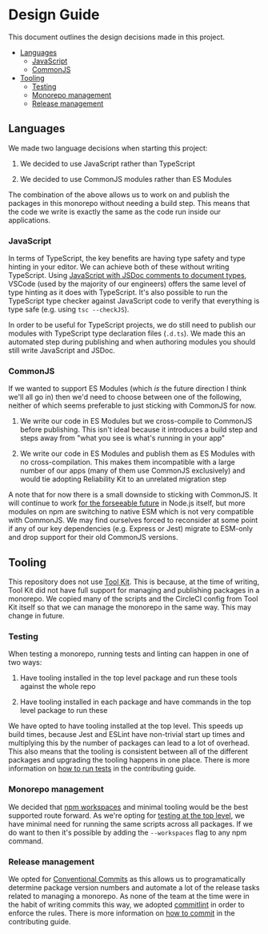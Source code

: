 
# Design Guide

This document outlines the design decisions made in this project.

  * [Languages](#languages)
    * [JavaScript](#javascript)
    * [CommonJS](#commonjs)
  * [Tooling](#tooling)
    * [Testing](#testing)
    * [Monorepo management](#monorepo-management)
    * [Release management](#release-management)


## Languages

We made two language decisions when starting this project:

  1. We decided to use JavaScript rather than TypeScript

  2. We decided to use CommonJS modules rather than ES Modules

The combination of the above allows us to work on and publish the packages in this monorepo without needing a build step. This means that the code we write is exactly the same as the code run inside our applications.

### JavaScript

In terms of TypeScript, the key benefits are having type safety and type hinting in your editor. We can achieve both of these without writing TypeScript. Using [JavaScript with JSDoc comments to document types](https://www.typescriptlang.org/docs/handbook/type-checking-javascript-files.html), VSCode (used by the majority of our engineers) offers the same level of type hinting as it does with TypeScript. It's also possible to run the TypeScript type checker against JavaScript code to verify that everything is type safe (e.g. using `tsc --checkJS`).

In order to be useful for TypeScript projects, we do still need to publish our modules with TypeScript type declaration files (`.d.ts`). We made this an automated step during publishing and when authoring modules you should still write JavaScript and JSDoc.

### CommonJS

If we wanted to support ES Modules (which _is_ the future direction I think we'll all go in) then we'd need to choose between one of the following, neither of which seems preferable to just sticking with CommonJS for now.

  1. We write our code in ES Modules but we cross-compile to CommonJS before publishing. This isn't ideal because it introduces a build step and steps away from "what you see is what's running in your app"

  2. We write our code in ES Modules and publish them as ES Modules with no cross-compilation. This makes them incompatible with a large number of our apps (many of them use CommonJS exclusively) and would tie adopting Reliability Kit to an unrelated migration step

A note that for now there is a small downside to sticking with CommonJS. It will continue to work [for the forseeable future](https://github.com/nodejs/node/issues/33954) in Node.js itself, but more modules on npm are switching to native ESM which is not very compatible with CommonJS. We may find ourselves forced to reconsider at some point if any of our key dependencies (e.g. Express or Jest) migrate to ESM-only and drop support for their old CommonJS versions.


## Tooling

This repository does not use [Tool Kit](https://github.com/Financial-Times/dotcom-tool-kit#readme). This is because, at the time of writing, Tool Kit did not have full support for managing and publishing packages in a monorepo. We copied many of the scripts and the CircleCI config from Tool Kit itself so that we can manage the monorepo in the same way. This may change in future.

### Testing

When testing a monorepo, running tests and linting can happen in one of two ways:

  1. Have tooling installed in the top level package and run these tools against the whole repo

  2. Have tooling installed in each package and have commands in the top level package to run these

We have opted to have tooling installed at the top level. This speeds up build times, because Jest and ESLint have non-trivial start up times and multiplying this by the number of packages can lead to a lot of overhead. This also means that the tooling is consistent between all of the different packages and upgrading the tooling happens in one place. There is more information on [how to run tests](./contributing.md#testing) in the contributing guide.

### Monorepo management

We decided that [npm workspaces](https://docs.npmjs.com/cli/v8/using-npm/workspaces) and minimal tooling would be the best supported route forward. As we're opting for [testing at the top level](#testing), we have minimal need for running the same scripts across all packages. If we do want to then it's possible by adding the `--workspaces` flag to any npm command.

### Release management

We opted for [Conventional Commits](https://www.conventionalcommits.org/) as this allows us to programatically determine package version numbers and automate a lot of the release tasks related to managing a monorepo. As none of the team at the time were in the habit of writing commits this way, we adopted [commitlint](https://commitlint.js.org/) in order to enforce the rules. There is more information on [how to commit](./contributing.md#committing) in the contributing guide.
